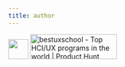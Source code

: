 ```yaml
---
title: author
---
```

<a href="https://www.buymeacoffee.com/shivamgohel"><img src="https://img.buymeacoffee.com/button-api/?text=Support me&emoji=&slug=shivamgohel&button_colour=5F7FFF&font_colour=ffffff&font_family=Inter&outline_colour=000000&coffee_colour=FFDD00" style="height:40px"></a>
<a href="https://www.producthunt.com/posts/bestuxschool?utm_source=badge-featured&utm_medium=badge&utm_souce=badge-bestuxschool" target="_blank"><img src="https://api.producthunt.com/widgets/embed-image/v1/featured.svg?post_id=281941&theme=dark" alt="bestuxschool - Top HCI/UX programs in the world | Product Hunt" width="174" style="height:50px" /></a>